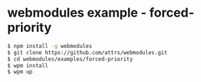 # webmodules example - forced-priority

```sh
$ npm install -g webmodules
$ git clone https://github.com/attrs/webmodules.git
$ cd webmodules/examples/forced-priority
$ wpm install
$ wpm up
```
